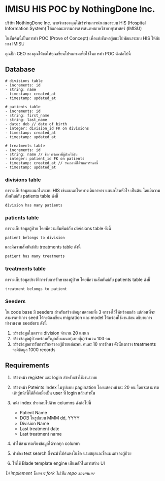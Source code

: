 # IMISU HIS POC by NothingDone Inc.
 บริษัท NothingDone Inc. นายจ้างของคุณได้เข้าร่วมการนำเสนอระบบ HIS (Hospital Information System) ให้แก่คณะกรรมการสารสนเทศภาควิชาอายุรศาสตร์ (IMISU)

 ในขั้นต้นนี้เป็นการทำ POC (Prove of Concept) เพื่อแข่งขันหาผู้ชนะไปพัฒนาระบบ HIS ให้กับทาง IMISU

 คุณปั๊ก CEO ของคุณได้ขอให้คุณเขียนโปรแกรมเพื่อใช้ในการทำ POC ดังต่อไปนี้

 ## Database
 ```
 # divisions table
 - increments: id
 - string: name
 - timestamp: created_at
 - timestamp: updated_at

 # patients table
 - increments: id
 - string: first_name
 - string: last_name
 - date: dob // date of birth
 - integer: division_id FK on divisions
 - timestamp: created_at
 - timestamp: updated_at

 # treatments table
 - increments: id
 - string: name // ชื่อการรักษาที่ผู้ป่วยได้รับ
 - integer: patient_id FK on patients
 - timestamp: created_at // วันเวลาที่ได้รับการรักษานี้
 - timestamp: updated_at
```

### divisions table
ตารางเก็บข้อมูลแผนกในระบบ HIS เช่นแผนกโรคทางเดินอาหาร แผนกโรคหัวใจ เป็นต้น โดยมีความสัมพันธ์กับ patients table ดังนี้

`division has many patients`

### patients table
ตารางเก็บข้อมูลผู้ป่วย โดยมีความสัมพันธ์กับ divisions table ดังนี้

`patient belongs to division`

และมีความสัมพันธ์กับ treatments table ดังนี้

`patient has many treatments`

### treatments table
ตารางเก็บข้อมูลประวัติการรับการรักษาของผู้ป่วย โดยมีความสัมพันธ์กับ patients table ดังนี้

`treatment belongs to patient`

### Seeders
ใน code base มี seeders สำหรับสร้างข้อมูลทดสอบทั้ง 3 ตารางไว้ให้พร้อมแล้ว แต่ก่อนที่จะสามารถทำการ seed ได้จะต้องเขียน migration และ model ให้พร้อมใช้งานก่อน อธิบายการทำงานงาน seeders ดังนี้

1. สร้างข้อมูลในตาราง division จำนวน 20 แผนก
2. สร้างข้อมูลผู้ป่วยพร้อมทั้งผูกกับแผนก(แบบสุ่ม)จำนวน 100 คน
3. สร้างข้อมูลการรับการรักษาของผู้ป่วยแต่ละคน คนละ 10 การรักษา ดังนั้นตาราง treatments จะมีข้อมูล 1000 records

## Requirements
1. สร้างหน้า register และ login สำหรับเข้าใช้งานระบบ

2. สร้างหน้า Pateints Index ในรูปแบบ pagination โดยแสดงหน้าละ 20 คน โดยจะสามารถเข้าสู่หน้านี้ได้ก็ต่อเมื่อเป็น user ที่ login แล้วเท่านั้น

3. หน้า index ประกอบไปด้วย columns ดังต่อไปนี้
    - Patient Name
    - DOB ในรูปแบบ MMM dd, YYYY
    - Division Name
    - Last treatment date
    - Last treatment name

4. ทำให้สามารถเรียงข้อมูลได้จากทุก column

5. ทำช่อง text search ซึ่งจะนำไปค้นหาในชื่อ นามสกุลและชื่อแผนกของผู้ป่วย

6. ให้ใช้ Blade template engine เป็นหลักในการสร้าง UI 

*ให้ implement โดยการ fork ไปเป็น repo ของตนเอง*
